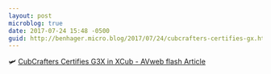 ```yaml
---
layout: post
microblog: true
date: 2017-07-24 15:48 -0500
guid: http://benhager.micro.blog/2017/07/24/cubcrafters-certifies-gx.html
---
```

🛩 [CubCrafters Certifies G3X in XCub - AVweb flash Article](https://www.avweb.com/avwebflash/news/CubCrafters-Certifies-G3X-in-XCub-229337-1.html)
